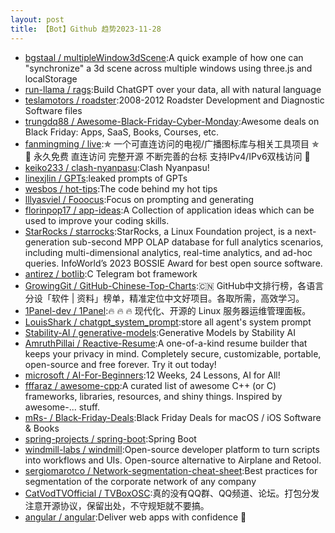 ```yaml
---
layout: post
title: 【Bot】Github 趋势2023-11-28
---
```


* [bgstaal / multipleWindow3dScene](https://github.com/bgstaal/multipleWindow3dScene):A quick example of how one can "synchronize" a 3d scene across multiple windows using three.js and localStorage
* [run-llama / rags](https://github.com/run-llama/rags):Build ChatGPT over your data, all with natural language
* [teslamotors / roadster](https://github.com/teslamotors/roadster):2008-2012 Roadster Development and Diagnostic Software files
* [trungdq88 / Awesome-Black-Friday-Cyber-Monday](https://github.com/trungdq88/Awesome-Black-Friday-Cyber-Monday):Awesome deals on Black Friday: Apps, SaaS, Books, Courses, etc.
* [fanmingming / live](https://github.com/fanmingming/live):✯ 一个可直连访问的电视/广播图标库与相关工具项目 ✯ 🔕 永久免费 直连访问 完整开源 不断完善的台标 支持IPv4/IPv6双栈访问 🔕
* [keiko233 / clash-nyanpasu](https://github.com/keiko233/clash-nyanpasu):Clash Nyanpasu!
* [linexjlin / GPTs](https://github.com/linexjlin/GPTs):leaked prompts of GPTs
* [wesbos / hot-tips](https://github.com/wesbos/hot-tips):The code behind my hot tips
* [lllyasviel / Fooocus](https://github.com/lllyasviel/Fooocus):Focus on prompting and generating
* [florinpop17 / app-ideas](https://github.com/florinpop17/app-ideas):A Collection of application ideas which can be used to improve your coding skills.
* [StarRocks / starrocks](https://github.com/StarRocks/starrocks):StarRocks, a Linux Foundation project, is a next-generation sub-second MPP OLAP database for full analytics scenarios, including multi-dimensional analytics, real-time analytics, and ad-hoc queries. InfoWorld’s 2023 BOSSIE Award for best open source software.
* [antirez / botlib](https://github.com/antirez/botlib):C Telegram bot framework
* [GrowingGit / GitHub-Chinese-Top-Charts](https://github.com/GrowingGit/GitHub-Chinese-Top-Charts):🇨🇳 GitHub中文排行榜，各语言分设「软件 | 资料」榜单，精准定位中文好项目。各取所需，高效学习。
* [1Panel-dev / 1Panel](https://github.com/1Panel-dev/1Panel):🔥 🔥 🔥 现代化、开源的 Linux 服务器运维管理面板。
* [LouisShark / chatgpt_system_prompt](https://github.com/LouisShark/chatgpt_system_prompt):store all agent's system prompt
* [Stability-AI / generative-models](https://github.com/Stability-AI/generative-models):Generative Models by Stability AI
* [AmruthPillai / Reactive-Resume](https://github.com/AmruthPillai/Reactive-Resume):A one-of-a-kind resume builder that keeps your privacy in mind. Completely secure, customizable, portable, open-source and free forever. Try it out today!
* [microsoft / AI-For-Beginners](https://github.com/microsoft/AI-For-Beginners):12 Weeks, 24 Lessons, AI for All!
* [fffaraz / awesome-cpp](https://github.com/fffaraz/awesome-cpp):A curated list of awesome C++ (or C) frameworks, libraries, resources, and shiny things. Inspired by awesome-... stuff.
* [mRs- / Black-Friday-Deals](https://github.com/mRs-/Black-Friday-Deals):Black Friday Deals for macOS / iOS Software & Books
* [spring-projects / spring-boot](https://github.com/spring-projects/spring-boot):Spring Boot
* [windmill-labs / windmill](https://github.com/windmill-labs/windmill):Open-source developer platform to turn scripts into workflows and UIs. Open-source alternative to Airplane and Retool.
* [sergiomarotco / Network-segmentation-cheat-sheet](https://github.com/sergiomarotco/Network-segmentation-cheat-sheet):Best practices for segmentation of the corporate network of any company
* [CatVodTVOfficial / TVBoxOSC](https://github.com/CatVodTVOfficial/TVBoxOSC):真的没有QQ群、QQ频道、论坛。打包分发注意开源协议，保留出处，不守规矩就不要搞。
* [angular / angular](https://github.com/angular/angular):Deliver web apps with confidence 🚀
